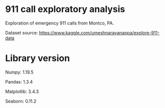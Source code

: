 # 911 call exploratory analysis

Exploration of emergency 911 calls from Montco, PA.

Dataset source: https://www.kaggle.com/umeshnarayanappa/explore-911-data

# Library version

Numpy: 1.19.5

Pandas: 1.3.4

Matplotlib: 3.4.3

Seaborn: 0.11.2
